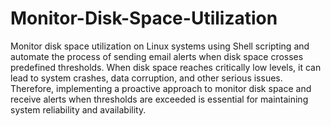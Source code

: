 # Monitor-Disk-Space-Utilization

Monitor disk space utilization on Linux systems using Shell scripting and automate the process of sending email alerts when disk space crosses predefined thresholds. When disk space reaches critically low levels, it can lead to system crashes, data corruption, and other serious issues. Therefore, implementing a proactive approach to monitor disk space and receive alerts when thresholds are exceeded is essential for maintaining system reliability and availability.
